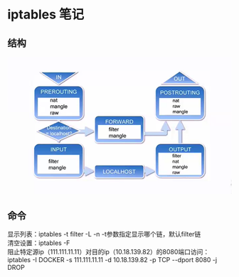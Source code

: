 # iptables 笔记
## 结构

![iptables总体](./iptables.png)

## 命令
显示列表：iptables -t filter -L -n      -t参数指定显示哪个链，默认filter链  
清空设置：iptables -F  
阻止特定源ip（111.111.11.11）对目的ip（10.18.139.82）的8080端口访问：iptables -I DOCKER -s 111.111.11.11 -d 10.18.139.82 -p TCP --dport 8080 -j DROP  
